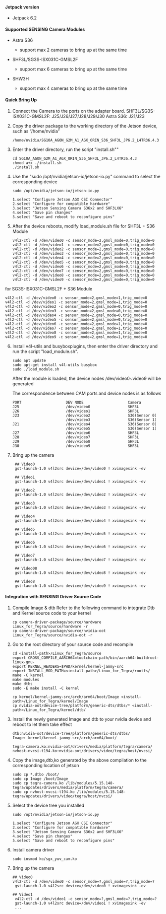 #### Jetpack version

* Jetpack 6.2

#### Supported SENSING Camera Modules

* Astra S36

  * support max 2 cameras to bring up at the same time
* SHF3L/SG3S-ISX031C-GMSL2F

  * support max 6 cameras to bring up at the same time
* SHW3H

  * support max 4 cameras to bring up at the same time

#### Quick Bring Up

1. Connect the Camera to the ports on the adapter board.
SHF3L/SG3S-ISX031C-GMSL2F: J25/J26/J27/J28/J29/J30
Astra S36: J21/J23

2. Copy the driver package to the working directory of the Jetson device, such as “/home/nvidia”

   ```
   /home/nvidia/SG10A_AGON_G2M_A1_AGX_ORIN_S36_SHF3L_JP6.2_L4TR36.4.3
   ```
3. Enter the driver directory, run the script "install.sh""

   ```
   cd SG10A_AGON_G2M_A1_AGX_ORIN_S36_SHF3L_JP6.2_L4TR36.4.3
   chmod a+x ./install.sh
   ./install.sh
   ```
4. Use the "sudo /opt/nvidia/jetson-io/jetson-io.py" command to select the corresponding device

   ```
   sudo /opt/nvidia/jetson-io/jetson-io.py

   1.select "Configure Jetson AGX CSI Connector"
   2.select "Configure for compatible hardware"
   3.select "Jetson Sensing Camera S36x2 and SHF3LX6"
   4.select "Save pin changes"
   5.select "Save and reboot to reconfigure pins"
   ```

5. After the device reboots, modify load_module.sh file
for SHF3L + S36 Module
   ```
   v4l2-ctl -d /dev/video0 -c sensor_mode=2,gmsl_mode=0,trig_mode=0
   v4l2-ctl -d /dev/video1 -c sensor_mode=2,gmsl_mode=0,trig_mode=0
   v4l2-ctl -d /dev/video2 -c sensor_mode=2,gmsl_mode=0,trig_mode=0
   v4l2-ctl -d /dev/video3 -c sensor_mode=2,gmsl_mode=0,trig_mode=0
   v4l2-ctl -d /dev/video4 -c sensor_mode=2,gmsl_mode=0,trig_mode=0
   v4l2-ctl -d /dev/video5 -c sensor_mode=2,gmsl_mode=0,trig_mode=0
   v4l2-ctl -d /dev/video6 -c sensor_mode=2,gmsl_mode=0,trig_mode=0
   v4l2-ctl -d /dev/video7 -c sensor_mode=2,gmsl_mode=0,trig_mode=0
   v4l2-ctl -d /dev/video8 -c sensor_mode=2,gmsl_mode=0,trig_mode=0
   v4l2-ctl -d /dev/video9 -c sensor_mode=2,gmsl_mode=0,trig_mode=0
   ```

for SG3S-ISX031C-GMSL2F + S36 Module
   ```
   v4l2-ctl -d /dev/video0 -c sensor_mode=2,gmsl_mode=1,trig_mode=0
   v4l2-ctl -d /dev/video1 -c sensor_mode=2,gmsl_mode=1,trig_mode=0
   v4l2-ctl -d /dev/video2 -c sensor_mode=2,gmsl_mode=0,trig_mode=0
   v4l2-ctl -d /dev/video3 -c sensor_mode=2,gmsl_mode=0,trig_mode=0
   v4l2-ctl -d /dev/video4 -c sensor_mode=2,gmsl_mode=0,trig_mode=0
   v4l2-ctl -d /dev/video5 -c sensor_mode=2,gmsl_mode=0,trig_mode=0
   v4l2-ctl -d /dev/video6 -c sensor_mode=2,gmsl_mode=1,trig_mode=0
   v4l2-ctl -d /dev/video7 -c sensor_mode=2,gmsl_mode=1,trig_mode=0
   v4l2-ctl -d /dev/video8 -c sensor_mode=2,gmsl_mode=1,trig_mode=0
   v4l2-ctl -d /dev/video9 -c sensor_mode=2,gmsl_mode=1,trig_mode=0
   ```

6. Install v4l-utils and busyboxplugins, then enter the driver directory and run the script "load_module.sh".

   ```
   sudo apt update
   sudo apt-get install v4l-utils busybox
   sudo ./load_module.sh
   ```
   After the module is loaded, the device nodes /dev/video0~video9 will be generated

   The correspondence between CAM ports and device nodes is as follows

    ```
    PORT                    DEV NODE                    Camera
    J25                     /dev/video0                 SHF3L
    J26                     /dev/video1                 SHF3L
    J23                     /dev/video2                 S36(Sensor 0)
                            /dev/video3                 S36(Sensor 1)
    J21                     /dev/video4                 S36(Sensor 0)
                            /dev/video5                 S36(Sensor 1)
    J27                     /dev/video6                 SHF3L
    J28                     /dev/video7                 SHF3L
    J29                     /dev/video8                 SHF3L
    J30                     /dev/video9                 SHF3L
    ```

6. Bring up the camera

   ```
    ## Video0
    gst-launch-1.0 v4l2src device=/dev/video0 ! xvimagesink -ev

    ## Video1
    gst-launch-1.0 v4l2src device=/dev/video1 ! xvimagesink -ev

    ## Video2
    gst-launch-1.0 v4l2src device=/dev/video2 ! xvimagesink -ev

    ## Video3
    gst-launch-1.0 v4l2src device=/dev/video3 ! xvimagesink -ev

    ## Video4
    gst-launch-1.0 v4l2src device=/dev/video4 ! xvimagesink -ev

    ## Video5
    gst-launch-1.0 v4l2src device=/dev/video5 ! xvimagesink -ev

    ## Video6
    gst-launch-1.0 v4l2src device=/dev/video6 ! xvimagesink -ev

    ## Video7
    gst-launch-1.0 v4l2src device=/dev/video7 ! xvimagesink -ev

    ## Video08
    gst-launch-1.0 v4l2src device=/dev/video8 ! xvimagesink -ev

    ## Video8
    gst-launch-1.0 v4l2src device=/dev/video9 ! xvimagesink -ev
   ```


#### Integration with SENSING Driver Source Code

1. Compile Image & dtb
   Refer to the following command to integrate Dtb and Kernel source code to your kernel

   ```
   cp camera-driver-package/source/hardware Linux_for_Tegra/source/hardware -r
   cp camera-driver-package/source/nvidia-oot Linux_for_Tegra/source/nvidia-oot -r
   ```
2. Go to the root directory of your source code and recompile

   ```
   cd <install-path>/Linux_for_Tegra/source
   export CROSS_COMPILE_AARCH64=toolchain-path/bin/aarch64-buildroot-linux-gnu-
   export KERNEL_HEADERS=$PWD/kernel/kernel-jammy-src
   export INSTALL_MOD_PATH=<install-path>/Linux_for_Tegra/rootfs/
   make -C kernel
   make modules
   make dtbs
   sudo -E make install -C kernel

   cp kernel/kernel-jammy-src/arch/arm64/boot/Image <install-path>/Linux_for_Tegra/kernel/Image
   cp nvidia-oot/device-tree/platform/generic-dts/dtbs/* <install-path>/Linux_for_Tegra/kernel/dtb/
   ```
3. Install the newly generated Image and dtb to your nvidia device and reboot to let them take effect

   ```
   dtb:nvidia-oot/device-tree/platform/generic-dts/dtbs/
   Image: kernel/kernel-jammy-src/arch/arm64/boot/

   tegra-camera.ko:nvidia-oot/drivers/media/platform/tegra/camera/
   nvhost-nvcsi-t194.ko:nvidia-oot/drivers/video/tegra/host/nvcsi/
   ```
4. Copy the image,dtb,ko generated by the above compilation to the corresponding location of jetson

   ```
   sudo cp *.dtbo /boot/
   sudo cp Image /boot/Image
   sudo cp tegra-camera.ko /lib/modules/5.15.148-tegra/updates/drivers/media/platform/tegra/camera/
   sudo cp nvhost-nvcsi-t194.ko /lib/modules/5.15.148-tegra/updates/drivers/video/tegra/host/nvcsi/
   ```
5. Select the device tree you installed

   ```
   sudo /opt/nvidia/jetson-io/jetson-io.py

   1.select "Configure Jetson AGX CSI Connector"
   2.select "Configure for compatible hardware"
   3.select "Jetson Sensing Camera S36x2 and SHF3LX6"
   4.select "Save pin changes"
   5.select "Save and reboot to reconfigure pins"
   ```
6. Install camera driver

   ```
   sudo insmod ko/sgx_yuv_cam.ko
   ```
7. Bring up the camera

   ```
   ## Video0
   v4l2-ctl -d /dev/video0 -c sensor_mode=?,gmsl_mode=?,trig_mode=?
    gst-launch-1.0 v4l2src device=/dev/video0 ! xvimagesink -ev

   ## Video1
    v4l2-ctl -d /dev/video1 -c sensor_mode=?,gmsl_mode=?,trig_mode=?
    gst-launch-1.0 v4l2src device=/dev/video1 ! xvimagesink -ev
    ...
   ```
